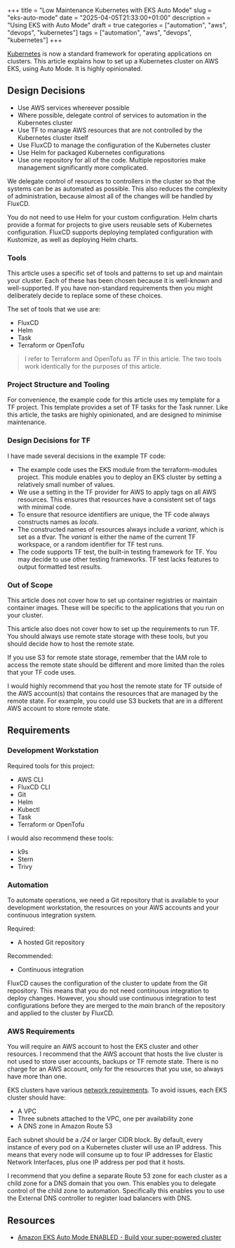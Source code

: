+++
title = "Low Maintenance Kubernetes with EKS Auto Mode"
slug = "eks-auto-mode"
date = "2025-04-05T21:33:00+01:00"
description = "Using EKS with Auto Mode"
draft = true
categories = ["automation", "aws", "devops", "kubernetes"]
tags = ["automation", "aws", "devops", "kubernetes"]
+++

[Kubernetes](https://kubernetes.io/) is now a standard framework for operating applications on clusters. This article explains how to set up a Kubernetes cluster on AWS EKS, using Auto Mode. It is highly opinionated.

## Design Decisions

- Use AWS services whereever possible
- Where possible, delegate control of services to automation in the Kubernetes cluster
- Use TF to manage AWS resources that are not controlled by the Kubernetes cluster itself
- Use FluxCD to manage the configuration of the Kubernetes cluster
- Use Helm for packaged Kubernetes configurations
- Use one repository for all of the code. Multiple repositories make management significantly more complicated.

We delegate control of resources to controllers in the cluster so that the systems can be as automated as possible. This also reduces the complexity of administration, because almost all of the changes will be handled by FluxCD.

You do not need to use Helm for your custom configuration. Helm charts provide a format for projects to give users reusable sets of Kubernetes configuration. FluxCD supports deploying templated configuration with Kustomize, as well as deploying Helm charts.

### Tools

This article uses a specific set of tools and patterns to set up and maintain your cluster. Each of these has been chosen because it is well-known and well-supported. If you have non-standard requirements then you might deliberately decide to replace some of these choices.

The set of tools that we use are:

- FluxCD
- Helm
- Task
- Terraform or OpenTofu

> I refer to Terraform and OpenTofu as _TF_ in this article. The two tools work identically for the purposes of this article.

### Project Structure and Tooling

For convenience, the example code for this article uses my template for a TF project. This template provides a set of TF tasks for the Task runner. Like this article, the tasks are highly opinionated, and are designed to minimise maintenance.

### Design Decisions for TF

I have made several decisions in the example TF code:

- The example code uses the EKS module from the terraform-modules project. This module enables you to deploy an EKS cluster by setting a relatively small number of values.
- We use a setting in the TF provider for AWS to apply tags on all AWS resources. This ensures that resources have a consistent set of tags with minimal code.
- To ensure that resource identifiers are unique, the TF code always constructs names as _locals_.
- The constructed names of resources always include a _variant_, which is set as a tfvar. The _variant_ is either the name of the current TF workspace, or a random identifier for TF test runs.
- The code supports TF test, the built-in testing framework for TF. You may decide to use other testing frameworks. TF test lacks features to output formatted test results.

### Out of Scope

This article does not cover how to set up container registries or maintain container images. These will be specific to the applications that you run on your cluster.

This article also does not cover how to set up the requirements to run TF. You should always use remote state storage with these tools, but you should decide how to host the remote state.

If you use S3 for remote state storage, remember that the IAM role to access the remote state should be different and more limited than the roles that your TF code uses.

I would highly recommend that you host the remote state for TF outside of the AWS account(s) that contains the resources that are managed by the remote state. For example, you could use S3 buckets that are in a different AWS account to store remote state.

## Requirements

### Development Workstation

Required tools for this project:

- AWS CLI
- FluxCD CLI
- Git
- Helm
- Kubectl
- Task
- Terraform or OpenTofu

I would also recommend these tools:

- k9s
- Stern
- Trivy

### Automation

To automate operations, we need a Git repository that is available to your development workstation, the resources on your AWS accounts and your continuous integration system.

Required:

- A hosted Git repository

Recommended:

- Continuous integration

FluxCD causes the configuration of the cluster to update from the Git repository. This means that you do not need continuous integration to deploy changes. However, you should use continuous integration to test configurations before they are merged to the _main_ branch of the repository and applied to the cluster by FluxCD.

### AWS Requirements

You will require an AWS account to host the EKS cluster and other resources. I recommend that the AWS account that hosts the live cluster is not used to store user accounts, backups or TF remote state. There is no charge for an AWS account, only for the resources that you use, so always have more than one.

EKS clusters have various [network requirements](https://docs.aws.amazon.com/eks/latest/userguide/network-reqs.html). To avoid issues, each EKS cluster should have:

- A VPC
- Three subnets attached to the VPC, one per availability zone
- A DNS zone in Amazon Route 53

Each subnet should be a _/24_ or larger CIDR block. By default, every instance of every pod on a Kubernetes cluster will use an IP address. This means that every node will consume up to four IP addresses for Elastic Network Interfaces, plus one IP address per pod that it hosts.

I recommend that you define a separate Route 53 zone for each cluster as a child zone for a DNS domain that you own. This enables you to delegate control of the child zone to automation. Specifically this enables you to use the External DNS controller to register load balancers with DNS.

## Resources

- [Amazon EKS Auto Mode ENABLED - Build your super-powered cluster](https://community.aws/content/2sV2SNSoVeq23OvlyHN2eS6lJfa/amazon-eks-auto-mode-enabled-build-your-super-powered-cluster)
